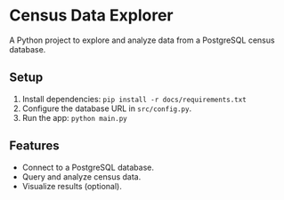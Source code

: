 # Census Data Explorer

A Python project to explore and analyze data from a PostgreSQL census database.

## Setup
1. Install dependencies: `pip install -r docs/requirements.txt`
2. Configure the database URL in `src/config.py`.
3. Run the app: `python main.py`

## Features
- Connect to a PostgreSQL database.
- Query and analyze census data.
- Visualize results (optional).
